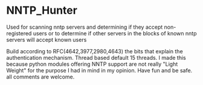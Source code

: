 # NNTP_Hunter

Used for scanning nntp servers and determining if they accept non-registered users
or to determine if other servers in the blocks of known nntp servers will accept known users

Build according to RFC(4642,3977,2980,4643) the bits that explain the authentication mechanism.
Thread based default 15 threads.
I made this because python modules offering NNTP support are not really "Light Weight" for the purpose I had in mind in my opinion.
Have fun and be safe.
all comments are welcome.

